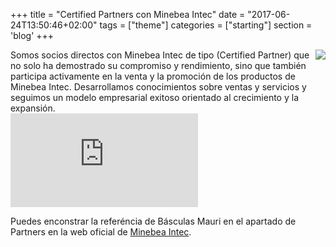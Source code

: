 +++
title = "Certified Partners con Minebea Intec"
date = "2017-06-24T13:50:46+02:00"
tags = ["theme"]
categories = ["starting"]
section = 'blog'
+++

<img src="/img/logos/minebea.jpg" class="img-responsive" style="max-height: 200px; float: right!important;">
Somos socios directos con Minebea Intec de tipo (Certified Partner) que no solo ha demostrado su compromiso y rendimiento, sino que también participa activamente en la venta y la promoción de los productos de Minebea Intec. Desarrollamos conocimientos sobre ventas y servicios y seguimos un modelo empresarial exitoso orientado al crecimiento y la expansión.

<div class="embed-responsive embed-responsive-16by9">
  <iframe class="embed-responsive-item" src="https://www.youtube.com/embed/jHbNqI-sjJY" frameborder="0" allow="accelerometer; autoplay; encrypted-media; gyroscope; picture-in-picture" allowfullscreen></iframe>
</div>

Puedes enconstrar la referéncia de Básculas Mauri en el apartado de Partners en la web oficial de <a href="https://www.minebea-intec.com/es/sobre-nosotros/presencia-global/" target="_blank">Minebea Intec</a>.
